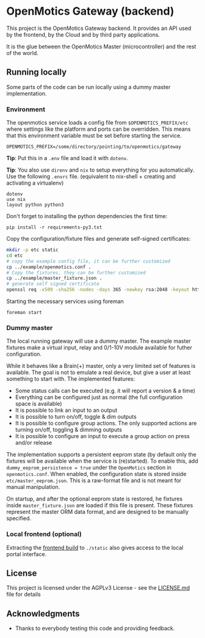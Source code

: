 # OpenMotics Gateway (backend)

This project is the OpenMotics Gateway backend. It provides an API used by the frontend, by the Cloud and by third party applications. 

It is the glue between the OpenMotics Master (microcontroller) and the rest of the world.


## Running locally

Some parts of the code can be run locally using a dummy master implementation.

### Environment

The openmotics service loads a config file from `$OPENMOTICS_PREFIX/etc`
where settings like the platform and ports can be overridden. This means that this environment variable
must be set before starting the service.

```
OPENMOTICS_PREFIX=/some/directory/pointing/to/openmotics/gateway
```

**Tip**: Put this in a `.env` file and load it with `dotenv`.

**Tip**: You also use `direnv` and `nix` to setup everything for you automatically. Use the following `.envrc` file. (equivalent to nix-shell + creating and activating a virtualenv)
```
dotenv
use nix
layout python python3
```

Don't forget to installing the python dependencies the first time:
```
pip install -r requirements-py3.txt
```

Copy the configuration/fixture files and generate self-signed certificates:

```sh
mkdir -p etc static
cd etc
# copy the example config file, it can be further customized
cp ../example/openmotics.conf .
# Copy the fixtures, they can be further customized
cp ../example/master_fixture.json .
# generate self signed certificate
openssl req -x509 -sha256 -nodes -days 365 -newkey rsa:2048 -keyout https.key -out https.crt -subj '/CN=om-developer'
```

Starting the necessary services using foreman
```
foreman start
```

### Dummy master

The local running gateway will use a dummy master. The example master fixtures make a virtual input, relay and 0/1-10V module available for futher configuration.

While it behaves like a Brain(+) master, only a very limited set of features is available. The goal is not to
emulate a real device, but give a user at least something to start with. The implemented features:
* Some status calls can be executed (e.g. it will report a version & a time)
* Everything can be configured just as normal (the full configuration space is available)
* It is possible to link an input to an output
* It is possible to turn on/off, toggle & dim outputs
* It is possible to configure group actions. The only supported actions are turning on/off, toggling & dimming outputs
* It is possible to configure an input to execute a group action on press and/or release

The implementation supports a persistent eeprom state (by default only the fixtures will be available when the service is (re)started).
To enable this, add `dummy_eeprom_persistence = true` under the `OpenMotics` section in `openmotics.conf`. When enabled, the configuration
state is stored inside `etc/master_eeprom.json`. This is a raw-format file and is not meant for manual manipulation. 


On startup, and after the optional eeprom state is restored, he fixtures inside `master_fixture.json` are loaded if this file is present. 
These fixtures represent the master ORM data format, and are designed to be manually specified.


### Local frontend (optional) 

Extracting the [frontend build](https://github.com/openmotics/frontend/releases/download/v1.13.5/gateway-frontend_1.13.5.tgz) to `./static` also gives access to the local portal interface.


## License

This project is licensed under the AGPLv3 License - see the [LICENSE.md](LICENSE.md) file for details

## Acknowledgments

* Thanks to everybody testing this code and providing feedback.
